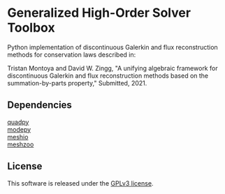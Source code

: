 # Generalized High-Order Solver Toolbox
Python implementation of discontinuous Galerkin and flux reconstruction methods for conservation laws described in:

Tristan Montoya and David W. Zingg, "A unifying algebraic framework for discontinuous Galerkin and flux
reconstruction methods based on the summation-by-parts property," Submitted, 2021.


## Dependencies
[quadpy](https://github.com/nschloe/quadpy)\
[modepy](https://github.com/inducer/modepy)\
[meshio](https://github.com/nschloe/meshio)\
[meshzoo](https://github.com/nschloe/meshzoo)

## License
This software is released under the [GPLv3 license](https://www.gnu.org/licenses/gpl-3.0.en.html).
